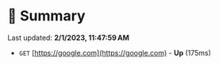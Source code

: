 # 📖 Summary
Last updated: **2/1/2023, 11:47:59 AM**

- `GET` [https://google.com](https://google.com) - **Up** (175ms)
